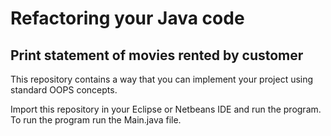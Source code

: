 # Refactoring your Java code


## Print statement of movies rented by customer

This repository contains a way that you can implement your project using standard OOPS concepts.

Import this repository in your Eclipse or Netbeans IDE and run the program. To run the program run the Main.java file.

